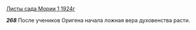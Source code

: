 
[Листы сада Мории 1 1924г](https://127.0.0.1:4002/agni/1924)

___268___
После учеников Оригена начала ложная вера духовенства расти.   

